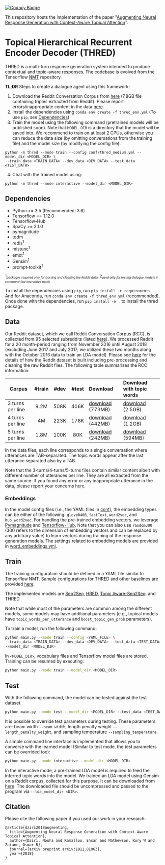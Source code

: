 [![Codacy Badge](https://api.codacy.com/project/badge/Grade/5a6cfaad36294d27a8479b227627f1c7)](https://www.codacy.com?utm_source=github.com&amp;utm_medium=referral&amp;utm_content=nouhadziri/Dialogue-Generation-ANA&amp;utm_campaign=Badge_Grade)

This repository hosts the implementation of the paper "[Augmenting Neural Response Generation with Context-Aware Topical
Attention](https://arxiv.org/abs/1811.01063)".

# Topical Hierarchical Recurrent Encoder Decoder (THRED)
THRED is a multi-turn response generation system intended to produce contextual and topic-aware responses.
The codebase is evolved from the Tensorflow [NMT](https://github.com/tensorflow/nmt) repository.

__TL;DR__ Steps to create a dialogue agent using this framework:
 1. Download the Reddit Conversation Corpus from [here](https://s3.ca-central-1.amazonaws.com/ehsk-research/data/rcc/reddit_conversations_v1.0_3turns.topicals.tgz) (7.8GB file containing triples extracted from Reddit). Please report errors/inappropriate content in the data [here](https://forms.gle/1WfWw5ABHx9GAaVV6).
 2. Install the dependencies using `conda env create -f thred_env.yml` (To use `pip`, see [Dependencies](#dependencies))
 3. Train the model using the following command (pretrained models will be published soon). Note that `MODEL_DIR` is a directory that the model will be saved into. We recommend to train on at least 2 GPUs, otherwise you can reduce the data size (by omitting conversations from the training file) and the model size (by modifying the config file).
 ```
 python -m thred --mode train --config conf/thred_medium.yml --model_dir <MODEL_DIR> \
--train_data <TRAIN_DATA> --dev_data <DEV_DATA> --test_data <TEST_DATA>
 ```
 4. Chat with the trained model using:
 ```
 python -m thred --mode interactive --model_dir <MODEL_DIR>
 ```

## Dependencies
 - Python >= 3.5 (Recommended: 3.6)
 - Tensorflow == 1.12.0
 - Tensorflow-Hub
 - SpaCy >= 2.1.0
 - pymagnitude
 - tqdm
 - redis<sup>1</sup>
 - mistune<sup>1</sup>
 - emot<sup>1</sup>
 - Gensim<sup>1</sup>
 - prompt-toolkit<sup>2</sup>

<sup>1</sup><sub><sup>*packages required only for parsing and cleaning the Reddit data.*</sup></sub>
<sup>2</sup><sub><sup>*used only for testing dialogue models in command-line interactive mode*</sup></sub>
 
To install the dependencies using `pip`, run `pip install -r requirements`.
And for Anaconda, run `conda env create -f thred_env.yml` (recommended).
Once done with the dependencies, run `pip install -e .` to install the thred package. 

## Data
Our Reddit dataset, which we call Reddit Conversation Corpus (RCC), is collected from 95 selected subreddits (listed [here](thred/corpora/reddit/subreddit_whitelist.txt)).
We processed Reddit for a 20 month-period ranging from November 2016 until August 2018 (excluding June 2017 and July 2017; we utilized these two months along with the October 2016 data to train an LDA model). Please see [here](thred/corpora/reddit) for the details of how the Reddit dataset is built including pre-processing and cleaning the raw Reddit files. The following table summarizes the RCC information:

| Corpus    	        | #train| #dev  | #test | Download | Download with topic words|
|----------	            |:-----:|:-----:|:-----:|:-----------|:-----------|
| 3 turns per line   	| 9.2M  | 508K  | 406K  | [download](https://bit.ly/2SqZThP) (773MB) | [download](https://bit.ly/2LwKVWX) (2.5GB) | 
| 4 turns per line	    | 4M    | 223K  | 178K  | [download](https://bit.ly/2Gm5gKm)  (442MB) | [download](https://bit.ly/30E6HeW) (1.2GB)
| 5 turns per line	    | 1.8M  | 100K  | 80K   | [download](https://bit.ly/2JStT29) (242MB) | [download](https://bit.ly/2JFmYKO) (594MB)

In the data files, each line corresponds to a single conversation where utterances are TAB-separated. The topic words appear after the last utterance separated also by a TAB.

Note that the 3-turns/4-turns/5-turns files contain similar content albeit with different number of utterances per line. They are all extracted from the same source. If you found any error or any inappropriate utterance in the data, please report your concerns [here](https://forms.gle/1WfWw5ABHx9GAaVV6).

### Embeddings
In the model config files (i.e., the YAML files in [conf](conf)), the embedding types can be either of the following: `glove840B`, `fastText`, `word2vec`, and `hub_word2vec`. For handling the pre-trained embedding vectors, we leverage [Pymagnitude](https://github.com/plasticityai/magnitude/) and [Tensorflow-Hub](https://tfhub.dev/).
Note that you can also use `random300` (300 refers to the dimension of embedding vectors and can be replaced by any arbitrary value) to learn vectors during training of the response generation models. The settings related to embedding models are provided in [word_embeddings.yml](conf/word_embeddings.yml). 


## Train
The training configuration should be defined in a YAML file similar to Tensorflow NMT.
Sample configurations for THRED and other baselines are provided [here](conf).

The implemented models are [Seq2Seq](https://arxiv.org/abs/1409.3215), [HRED](https://arxiv.org/abs/1605.06069), [Topic Aware-Seq2Seq](https://arxiv.org/abs/1606.08340), and THRED.

Note that while most of the parameters are common among the different models, some models may have additional parameters 
(e.g., topical models have `topic_words_per_utterance` and `boost_topic_gen_prob` parameters).

To train a model, run the following command:
```bash
python main.py --mode train --config <YAML_FILE> \
--train_data <TRAIN_DATA> --dev_data <DEV_DATA> --test_data <TEST_DATA> \
--model_dir <MODEL_DIR>
```
In `<MODEL_DIR>`, vocabulary files and Tensorflow model files are stored. Training can be resumed by executing:
```bash
python main.py --mode train --model_dir <MODEL_DIR>
```

## Test
With the following command, the model can be tested against the test dataset. 

```bash
python main.py --mode test --model_dir <MODEL_DIR> --test_data <TEST_DATA>
``` 
It is possible to override test parameters during testing.
These parameters are: beam width `--beam_width`, 
length penalty weight `--length_penalty_weight`, and sampling temperature `--sampling_temperature`.

A simple command line interface is implemented that allows you to converse with the learned model (Similar to test mode, the test parameters can be overrided too):
```bash
python main.py --mode interactive --model_dir <MODEL_DIR>
```
In the interactive mode, a pre-trained LDA model is required to feed the inferred topic words into the model. We trained an LDA model using Gensim on a Reddit corpus, collected for this purpose.
It can be downloaded from [here](https://s3.ca-central-1.amazonaws.com/ehsk-research/thred/pretrained_LDA_reddit.tgz).
The downloaded file should be uncompressed and passed to the program via `--lda_model_dir <DIR>`.  

## Citation
Please cite the following paper if you used our work in your research:
```text
@article{dziri2018augmenting,
  title={Augmenting Neural Response Generation with Context-Aware Topical Attention},
  author={Dziri, Nouha and Kamalloo, Ehsan and Mathewson, Kory W and Zaiane, Osmar R},
  journal={arXiv preprint arXiv:1811.01063},
  year={2018}
}
```
